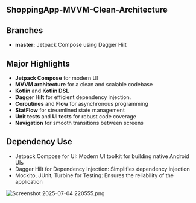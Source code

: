 ## ShoppingApp-MVVM-Clean-Architecture

## Branches

- **master:** Jetpack Compose using Dagger Hilt

## Major Highlights

- **Jetpack Compose** for modern UI
- **MVVM architecture** for a clean and scalable codebase
- **Kotlin** and **Kotlin DSL**
- **Dagger Hilt** for efficient dependency injection.
- **Coroutines** and **Flow** for asynchronous programming
- **StatFlow** for streamlined state management
- **Unit tests** and **UI tests** for robust code coverage
- **Navigation** for smooth transitions between screens

## Dependency Use

- Jetpack Compose for UI: Modern UI toolkit for building native Android UIs
- Dagger Hilt for Dependency Injection: Simplifies dependency injection
- Mockito, JUnit, Turbine for Testing: Ensures the reliability of the application



![Screenshot 2025-07-04 220555.png](../../AppImages/Screenshot%202025-07-04%20220555.png)